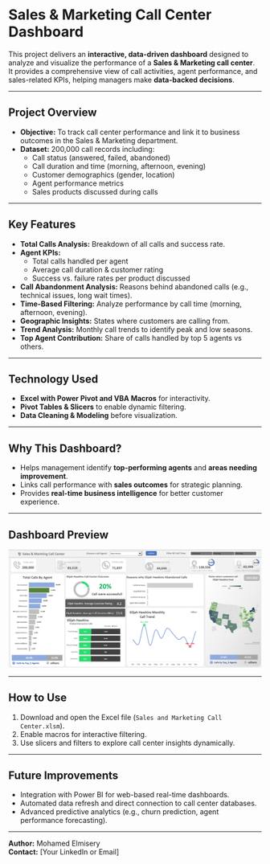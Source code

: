 # Sales & Marketing Call Center Dashboard

This project delivers an **interactive, data-driven dashboard** designed to analyze and visualize the performance of a **Sales & Marketing call center**.  
It provides a comprehensive view of call activities, agent performance, and sales-related KPIs, helping managers make **data-backed decisions**.

---

## **Project Overview**
- **Objective:** To track call center performance and link it to business outcomes in the Sales & Marketing department.
- **Dataset:** 200,000 call records including:
  - Call status (answered, failed, abandoned)
  - Call duration and time (morning, afternoon, evening)
  - Customer demographics (gender, location)
  - Agent performance metrics
  - Sales products discussed during calls

---

## **Key Features**
- **Total Calls Analysis:** Breakdown of all calls and success rate.
- **Agent KPIs:**
  - Total calls handled per agent
  - Average call duration & customer rating
  - Success vs. failure rates per product discussed
- **Call Abandonment Analysis:** Reasons behind abandoned calls (e.g., technical issues, long wait times).
- **Time-Based Filtering:** Analyze performance by call time (morning, afternoon, evening).
- **Geographic Insights:** States where customers are calling from.
- **Trend Analysis:** Monthly call trends to identify peak and low seasons.
- **Top Agent Contribution:** Share of calls handled by top 5 agents vs others.

---

## **Technology Used**
- **Excel with Power Pivot and VBA Macros** for interactivity.
- **Pivot Tables & Slicers** to enable dynamic filtering.
- **Data Cleaning & Modeling** before visualization.

---

## **Why This Dashboard?**
- Helps management identify **top-performing agents** and **areas needing improvement**.
- Links call performance with **sales outcomes** for strategic planning.
- Provides **real-time business intelligence** for better customer experience.

---

## **Dashboard Preview**
![Dashboard Screenshot](Screenshot%202025-08-25%20074826.png)

---

## **How to Use**
1. Download and open the Excel file (`Sales and Marketing Call Center.xlsm`).
2. Enable macros for interactive filtering.
3. Use slicers and filters to explore call center insights dynamically.

---

## **Future Improvements**
- Integration with Power BI for web-based real-time dashboards.
- Automated data refresh and direct connection to call center databases.
- Advanced predictive analytics (e.g., churn prediction, agent performance forecasting).

---

**Author:** Mohamed Elmisery  
**Contact:** [Your LinkedIn or Email]  
